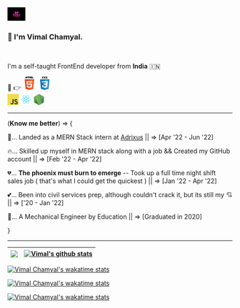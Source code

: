 <img height="30" alt="html" src="./image.webp">

<p align="center"><h3>  🙏 I'm Vimal Chamyal. </h3></p>

<br />

I'm a self-taught FrontEnd developer from **India** 🇮🇳

 💪 👉
<code><img height="30" alt="html" src="https://raw.githubusercontent.com/github/explore/80688e429a7d4ef2fca1e82350fe8e3517d3494d/topics/html/html.png"></code> 
<code><img height="30" alt="css" src="https://raw.githubusercontent.com/github/explore/80688e429a7d4ef2fca1e82350fe8e3517d3494d/topics/css/css.png"></code> 
<code> <img height="25" alt="javascript" src="https://raw.githubusercontent.com/github/explore/80688e429a7d4ef2fca1e82350fe8e3517d3494d/topics/javascript/javascript.png"></code>
<code><img height="25" alt="react" src="https://raw.githubusercontent.com/github/explore/80688e429a7d4ef2fca1e82350fe8e3517d3494d/topics/react/react.png"></code>
<code><img height="25" alt="nodejs" src="https://raw.githubusercontent.com/github/explore/80688e429a7d4ef2fca1e82350fe8e3517d3494d/topics/nodejs/nodejs.png"></code>  


________________________________________________________________________________________________________________________________________________________________

(**Know me better**) => {

💼... Landed as a MERN Stack intern at  [Adrixus](http://adrixus.com/) || => [Apr '22 - Jun '22]

🔥... Skilled up myself in MERN stack along with a job && Created my GitHub account || => [Feb '22 - Apr '22]

💔... **The phoenix must burn to emerge** -- Took up a full time night shift sales job ( that's what I could get the quickest ) || => [Jan '22 - Apr '22]

💕... Been into civil services prep, although couldn't crack it, but its still my 💘 || => ['20 - Jan '22]

🎒... A Mechanical Engineer by Education || => [Graduated in 2020]

}

________________________________________________________________________________________________________________________________________________________________


|   <a href="https://github.com/VimalChamyal/github-readme-stats"><img align="center" src="https://github-readme-stats.vercel.app/api/top-langs/?username=vimalchamyal&layout=compact&theme=radical&hide_border=true" /></a> | <a href="https://github.com/VimalChamyal/github-readme-stats"><img align="center" src="https://github-readme-stats.vercel.app/api?username=VimalChamyal&show_icons=true&include_all_commits=true&theme=radical&hide_border=true" alt="Vimal's github stats" /></a>|
| ------------- | ------------- |



<!--START_SECTION:waka-->
 [![Vimal Chamyal's wakatime stats](https://github-readme-stats.vercel.app/api/wakatime?username=vimalchamyal)](https://github.com/VimalChamyal/github-readme-stats)
 <!--END_SECTION:waka-->
 <!--START_SECTION:waka-->
  [![Vimal Chamyal's wakatime stats](https://github-readme-stats.vercel.app/b59c7cd1-3494-4068-9f1b-adc2a7b7b4f1/wakatime?username=vimalchamyal)](https://github.com/VimalChamyal/github-readme-stats)
  <!--END_SECTION:waka-->
 
<!--START_SECTION:waka--> 
  [![Vimal Chamyal's wakatime stats](https://github-readme-stats.vercel.app/WAKATIME_API_KEY/wakatime?username=vimalchamyal)](https://github.com/VimalChamyal/github-readme-stats)
 
 <!--END_SECTION:waka-->
 
 



<br />
<br />





<!--START_SECTION:waka-->
<!--END_SECTION:waka-->

